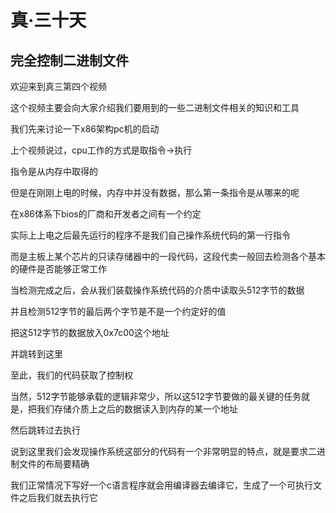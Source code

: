 # 真·三十天
## 完全控制二进制文件

欢迎来到真三第四个视频

这个视频主要会向大家介绍我们要用到的一些二进制文件相关的知识和工具

我们先来讨论一下x86架构pc机的启动

上个视频说过，cpu工作的方式是取指令->执行

指令是从内存中取得的

但是在刚刚上电的时候，内存中并没有数据，那么第一条指令是从哪来的呢

在x86体系下bios的厂商和开发者之间有一个约定

实际上上电之后最先运行的程序不是我们自己操作系统代码的第一行指令

而是主板上某个芯片的只读存储器中的一段代码，这段代卖一般回去检测各个基本的硬件是否能够正常工作

当检测完成之后，会从我们装载操作系统代码的介质中读取头512字节的数据

并且检测512字节的最后两个字节是不是一个约定好的值

把这512字节的数据放入0x7c00这个地址

并跳转到这里

至此，我们的代码获取了控制权

当然，512字节能够承载的逻辑非常少，所以这512字节要做的最关键的任务就是，把我们存储介质上之后的数据读入到内存的某一个地址

然后跳转过去执行

说到这里我们会发现操作系统这部分的代码有一个非常明显的特点，就是要求二进制文件的布局要精确

我们正常情况下写好一个c语言程序就会用编译器去编译它，生成了一个可执行文件之后我们就去执行它

